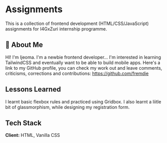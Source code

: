 # Assignments

This is a collection of frontend development (HTML/CSS/JavaScript) assignments for I4GxZuri internship programme.


## 🚀 About Me
HI! I'm Ijeoma.
I'm a newbie frontend developer...
I'm interested in learning TailwindCSS and eventually want to be able to build mobile apps.
Here's a link to my GitHub profile, you can check my work out and leave comments, criticisms, corrections and contributions: https://github.com/fremdie


## Lessons Learned

I learnt basic flexbox rules and practiced using Gridbox.
I also learnt a liitle bit of glassmorphism, while designing my registration form.


## Tech Stack

**Client:** HTML, Vanilla CSS



